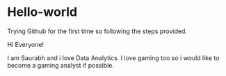 # Hello-world
Trying Github for the first time so following the steps provided.

Hi Everyone!

I am Saurabh and i love Data Analytics. I love gaming too so i would like to become a gaming analyst if possible.
